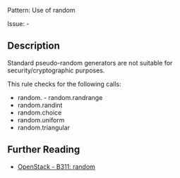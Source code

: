 Pattern: Use of random

Issue: -

## Description

Standard pseudo-random generators are not suitable for security/cryptographic
purposes.

This rule checks for the following calls:

  - random.  - random.randrange
  - random.randint
  - random.choice
  - random.uniform
  - random.triangular

## Further Reading

* [OpenStack - B311: random](https://docs.openstack.org/developer/bandit/api/bandit.blacklists.html#b311-random)
